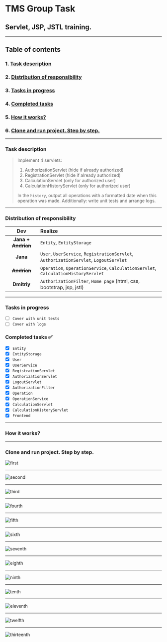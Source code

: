 # TMS Group Task

## Servlet, JSP, JSTL training.

--- 

## Table of contents

### 1. [Task description](https://github.com/IvanHayel/TMS_Group_2_Task#task-description)

### 2. [Distribution of responsibility](https://github.com/IvanHayel/TMS_Group_2_Task#distribution-of-responsibility)

### 3. [Tasks in progress](https://github.com/IvanHayel/TMS_Group_2_Task#tasks-in-progress)

### 4. [Completed tasks](https://github.com/IvanHayel/TMS_Group_2_Task#completed-tasks-)

### 5. [How it works?]()

### 6. [Clone and run project. Step by step.](https://github.com/IvanHayel/TMS_Group_2_Task#clone-and-run-project-step-by-step)

--- 

### Task description

> Implement 4 servlets:
> 1) AuthorizationServlet (hide if already authorized)
> 2) RegistrationServlet (hide if already authorized)
> 3) CalculationServlet (only for authorized user)
> 4) CalculationHistoryServlet (only for authorized user)
>
> In the `history`, output all operations with a formatted date when this operation was made.
> Additionally: write unit tests and arrange logs.

---

### Distribution of responsibility

|        **Dev**         | **Realize**                                                                           |
|:----------------------:|:--------------------------------------------------------------------------------------|
| **Jana + ~~Andrian~~** | `Entity`, `EntityStorage`                                                             |
|        **Jana**        | `User`, `UserService`, `RegistrationServlet`, `AuthorizationServlet`, `LogoutServlet` |
|    **~~Andrian~~**     | `Operation`, `OperationService`, `CalculationServlet`, `CalculationHistoryServlet`    |
|      **Dmitriy**       | `AuthorizationFilter`, `Home page` (html, css, bootstrap, jsp, jstl)                  |

---

### Tasks in progress

- [ ] `Cover with unit tests`
- [ ] `Cover with logs`

### Completed tasks ✅

- [X] `Entity`
- [X] `EntityStorage`
- [X] `User`
- [X] `UserService`
- [X] `RegistrationServlet`
- [X] `AuthorizationServlet`
- [X] `LogoutServlet`
- [X] `AuthorizationFilter`
- [X] `Operation`
- [X] `OperationService`
- [X] `CalculationServlet`
- [X] `CalculationHistoryServlet`
- [X] `Frontend`

---

### How it works?



---

### Clone and run project. Step by step.

![first](https://github.com/IvanHayel/TMS_Group_2_Task/blob/master/instructions/clone-run-instruction/first.png)

---

![second](https://github.com/IvanHayel/TMS_Group_2_Task/blob/master/instructions/clone-run-instruction/second.png)

---

![third](https://github.com/IvanHayel/TMS_Group_2_Task/blob/master/instructions/clone-run-instruction/third.png)

---

![fourth](https://github.com/IvanHayel/TMS_Group_2_Task/blob/master/instructions/clone-run-instruction/fourth.png)

---

![fifth](https://github.com/IvanHayel/TMS_Group_2_Task/blob/master/instructions/clone-run-instruction/fifth.png)

---

![sixth](https://github.com/IvanHayel/TMS_Group_2_Task/blob/master/instructions/clone-run-instruction/sixth.png)

---

![seventh](https://github.com/IvanHayel/TMS_Group_2_Task/blob/master/instructions/clone-run-instruction/seventh.png)

---

![eighth](https://github.com/IvanHayel/TMS_Group_2_Task/blob/master/instructions/clone-run-instruction/eighth.png)

---

![ninth](https://github.com/IvanHayel/TMS_Group_2_Task/blob/master/instructions/clone-run-instruction/ninth.png)

---

![tenth](https://github.com/IvanHayel/TMS_Group_2_Task/blob/master/instructions/clone-run-instruction/tenth.png)

---

![eleventh](https://github.com/IvanHayel/TMS_Group_2_Task/blob/master/instructions/clone-run-instruction/eleventh.png)

---

![twelfth](https://github.com/IvanHayel/TMS_Group_2_Task/blob/master/instructions/clone-run-instruction/twelfth.png)

---

![thirteenth](https://github.com/IvanHayel/TMS_Group_2_Task/blob/master/instructions/clone-run-instruction/thirteenth.png)